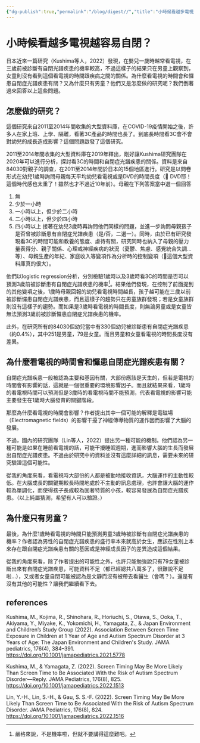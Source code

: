 ```yaml
---
{"dg-publish":true,"permalink":"/blog/digest//","title":"小時候看越多電視越容易自閉？","tags":["blog","autism"]}
---
```



# 小時候看越多電視越容易自閉？

日本近來一篇研究（Kushima等人，2022）發現，在嬰兒一歲時越常看電視，在三歲前被診斷有自閉光譜疾患的機率較高，不過這樣子的結果只在男童上觀察到，女童則沒有看到這個看電視的時間跟疾病之間的關係。為什麼看電視的時間會和㦬患自閉症光譜疾患有關？又為什麼只有男童？他們又是怎麼做的研究呢？我們倒著過來回答以上這些問題。

## 怎麼做的研究？

這個研究來自2011至2014年間收集的大型資料庫，在COVID-19疫情開始之後，許多人在家上班、上學、隔離，看著3C產品的時間也長了。到底長時間看3C會不會對幼兒的成長造成影響？這個問題啟發了這個研究。

2011至2014年間收集的大型資料庫在2019年釋出，剛好讓Kushima研究團隊在2020年可以進行分析，探討看3C的時間和自閉症光譜疾患的關係。資料是來自84030對親子的調查，在2011至2014年間於日本的15個地區進行。研究是以問卷形式在幼兒1歲時詢問母親每天平均幼兒看電視或是DVD的時間長度（🙂 DVD耶！這個時代感也太重了！雖然也才不過近10年前）。母親在下列答案當中選一個回答
1. 無
2. 少於一小時
3. 一小時以上，但少於二小時
4. 二小時以上，但少於四小時
5. 四小時以上
接著在幼兒3歲時再詢問他們同樣的問題，並進一步詢問母親孩子是否曾被診斷患有自閉症光譜疾患（是/否，二選一）。同時，由於已有研究發現看3C的時間可能和教養的態度、虐待有關，研究同時也納入了母親的壓力量表得分、親子關係、心理或神經疾病的狀況（憂鬱、焦慮、感覺統合失調…等）、母親生產的年紀、家庭收入等變項作為分析時的控制變項（🙂這個大型資料庫真的很大）。

他們以logistic regression分析，分別檢驗1歲時以及3歲時看3C的時間是否可以預測3歲前被診斷患有自閉症光譜疾患的機率[^1]。結果他們發現，在控制了前面提到的其他變項之後，1歲時母親回報的幼兒看電視時間越長，孩子越可能在三歲以前被診斷㦬患自閉症光譜疾患，而且這樣子的趨勢只在男童族群發現；若是女童族群則沒有這樣子的趨勢。而如果是3歲時看電視的時間長度，則無論男童或是女童皆無法預測3歲前被診斷㦬患自閉症光譜疾患的機率。

此外，在研究所有的84030個幼兒當中有330個幼兒被診斷患有自閉症光譜疾患（約0.4%），其中251是男童，79是女童。而且男童和女童看電視的時間長度沒有差異。

## 為什麼看電視的時間會和㦬患自閉症光譜疾患有關？

自閉症光譜疾患一般被認為主要和基因有關，大部份應該是天生的，但若是電視的時間會有影響的話，這就是一個很重要的環境影響因子。而且就結果來看，1歲時的看電視時間可以預測但是3歲時的看電視時間不能預測，代表看電視的影響可能主要發生在1歲時大腦發育的關鍵階段。

那麼為什麼看電視的時間會影響？作者提出其中一個可能的解釋是電磁場（Electromagnetic fields）的影響干擾了神經傳導物質的運作因而影響了大腦的發展。

不過，國內的研究團隊（Lin等人，2022）提出另一種可能的機制。他們認為另一種可能是如果在睡前看電視的話，可能干擾睡眠週期，進而影響大腦的生長而發展出自閉症光譜疾患。不過由於研究中的資料並沒有這麼詳細的訊息，需要未來的研究驗證這個可能性。

從我的角度來看，看電視時大部份的人都是被動地接收資訊，大腦運作的主動性較低。在大腦成長的關鍵期較長時間地處於不主動的訊息處理，也許會讓大腦的運作較為單調化，而使得孩子長成較為固著特質的小孩，較容易發展為自閉症光譜疾患。（以上純屬猜測，希望有人可以驗證。）

## 為什麼只有男童？

最後，為什麼1歲時看電視的時間只能預測男童3歲時被診斷有自閉症光譜疾患的機率？作者認為男性的自閉症光譜疾患的盛行率本來就高於女生，應該在性別上本來存在跟自閉症光譜疾患有關的基因或是神經成長因子的差異造成這個結果。

從我的角度來看，除了作者提出的可能性之外，也許只能勉強說只有79女童被診斷出來有自閉症光譜疾患，可能資料不足（都已經總共八萬多了，很難說不足啦…），又或者女童自閉可能被認為是文靜而沒有被帶去看醫生（會嗎？）。還是有沒有其他的可能性？讓我們繼續看下去。

## references

Kushima, M., Kojima, R., Shinohara, R., Horiuchi, S., Otawa, S., Ooka, T., Akiyama, Y., Miyake, K., Yokomichi, H., Yamagata, Z., & Japan Environment and Children’s Study Group (2022). Association Between Screen Time Exposure in Children at 1 Year of Age and Autism Spectrum Disorder at 3 Years of Age: The Japan Environment and Children's Study. JAMA pediatrics, 176(4), 384–391. https://doi.org/10.1001/jamapediatrics.2021.5778

Kushima, M., & Yamagata, Z. (2022). Screen Timing May Be More Likely Than Screen Time to Be Associated With the Risk of Autism Spectrum Disorder—Reply. JAMA Pediatrics, 176(8), 825. https://doi.org/10.1001/jamapediatrics.2022.1513

Lin, Y.-H., Lin, S.-H., & Gau, S. S.-F. (2022). Screen Timing May Be More Likely Than Screen Time to Be Associated With the Risk of Autism Spectrum Disorder. JAMA Pediatrics, 176(8), 824. https://doi.org/10.1001/jamapediatrics.2022.1516

[^1]: 嚴格來說，不是機率啦，但就不要講得這麼難吧。